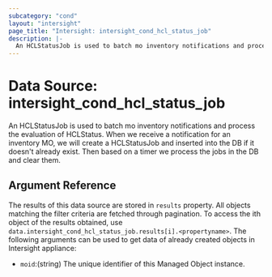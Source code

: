 ```yaml
---
subcategory: "cond"
layout: "intersight"
page_title: "Intersight: intersight_cond_hcl_status_job"
description: |-
  An HCLStatusJob is used to batch mo inventory notifications and process the evaluation of HCLStatus. When we receive a notification for an inventory MO, we will create a HCLStatusJob and inserted into the DB if it doesn't already exist. Then based on a timer we process the jobs in the DB and clear them.
---
```


# Data Source: intersight_cond_hcl_status_job
An HCLStatusJob is used to batch mo inventory notifications and process the evaluation of HCLStatus. When we receive a notification for an inventory MO, we will create a HCLStatusJob and inserted into the DB if it doesn't already exist. Then based on a timer we process the jobs in the DB and clear them.
## Argument Reference
The results of this data source are stored in `results` property.
All objects matching the filter criteria are fetched through pagination.
To access the ith object of the results obtained, use `data.intersight_cond_hcl_status_job.results[i].<propertyname>`.
The following arguments can be used to get data of already created objects in Intersight appliance:
* `moid`:(string) The unique identifier of this Managed Object instance. 
 